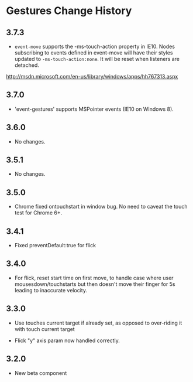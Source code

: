 Gestures Change History
=======================
3.7.3
-----
  * `event-move` supports the -ms-touch-action property in IE10.
  Nodes subscribing to events defined in event-move will have their
  styles updated to `-ms-touch-action:none`. It will be reset when
  listeners are detached.

  http://msdn.microsoft.com/en-us/library/windows/apps/hh767313.aspx

3.7.0
-----

* 'event-gestures' supports MSPointer events (IE10 on Windows 8).

3.6.0
-----

* No changes.

3.5.1
-----

  * No changes.

3.5.0
-----

  * Chrome fixed ontouchstart in window bug. No need to caveat
    the touch test for Chrome 6+.

3.4.1
-----

 * Fixed preventDefault:true for flick

3.4.0
-----

 * For flick, reset start time on first move, to handle
   case where user mousesdown/touchstarts but then doesn't
   move their finger for 5s leading to inaccurate velocity.

3.3.0
-----

  * Use touches current target if already set, as opposed
    to over-riding it with touch current target

  * Flick "y" axis param now handled correctly.

3.2.0
-----

  * New beta component

